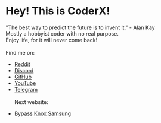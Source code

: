 # Hey! This is CoderX!
"The best way to predict the future is to invent it." - Alan Kay <br>
Mostly a hobbyist coder with no real purpose. <br>
Enjoy life, for it will never come back! <br> <br>
Find me on: <br>
* [Reddit](https://reddit.com/u/OkBrief4523)
* [Discord](https://discord.gg/Jy6yDC2FMp)
* [GitHub](https://github.com/coderx546)
* [YouTube](https://youtube.com/@coderx546)
* [Telegram](https://t.me/hyperio546)
<br><br>
Next website:
- [Bypass Knox Samsung](https://coderx546.github.io/knox-bypass-samsung)

